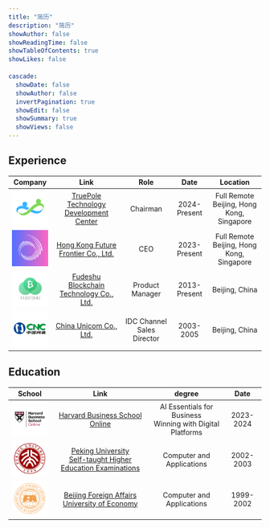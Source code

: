 ```yaml
---
title: "简历"
description: "简历"
showAuthor: false
showReadingTime: false
showTableOfContents: true
showLikes: false

cascade:
  showDate: false
  showAuthor: false
  invertPagination: true
  showEdit: false
  showSummary: true
  showViews: false
---
```



## Experience

| Company | Link | Role | Date | Location |
| :---: | :---: | :---: | :---: | :---: |
| ![](8xworld.png) | [TruePole Technology Development Center](https://8x.world/) | Chairman | 2024-Present | Full Remote <br> Beijing, Hong Kong, Singapore|
| ![](douji.png) | [Hong Kong Future Frontier Co., Ltd.](https://www.douji.ai/) | CEO| 2023-Present | Full Remote <br> Beijing, Hong Kong, Singapore |
| ![](fudeshu.png) | [Fudeshu Blockchain Technology Co., Ltd.](https://www.fudeshu.com/) | Product Manager | 2013-Present | Beijing, China |
| ![](cnc.png) | [China Unicom Co., Ltd.](https://www.10010.com/) | IDC Channel Sales Director | 2003-2005 | Beijing, China |

## Education

| School | Link | degree | Date |
| :------: | :------: | :---: | :---: |
| ![](hbs.png) | [Harvard Business School Online](https://online.hbs.edu/) | AI Essentials for Business <br> Winning with Digital Platforms| 2023-2024 |
| ![](pku.png) | [Peking University <br> Self-taught Higher Education Examinations](https://www.pku.edu.cn/) | Computer and Applications | 2002-2003 |
| ![](bfa.png) | [Beijing Foreign Affairs University of Economy](https://www.bjaaa.com/) | Computer and Applications | 1999-2002 |
